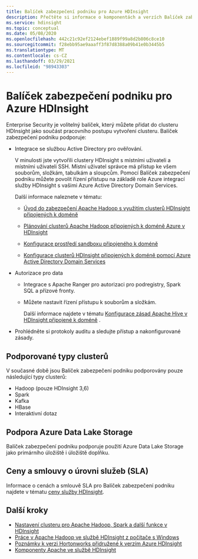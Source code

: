 ```yaml
---
title: Balíček zabezpečení podniku pro Azure HDInsight
description: Přečtěte si informace o komponentách a verzích Balíček zabezpečení podniku ve službě Azure HDInsight.
ms.service: hdinsight
ms.topic: conceptual
ms.date: 05/08/2020
ms.openlocfilehash: 442c21c92ef2124ebef1889f99a8d2b806c8ce10
ms.sourcegitcommit: f28ebb95ae9aaaff3f87d8388a09b41e0b3445b5
ms.translationtype: MT
ms.contentlocale: cs-CZ
ms.lasthandoff: 03/29/2021
ms.locfileid: "98943303"
---
```

# <a name="enterprise-security-package-for-azure-hdinsight"></a>Balíček zabezpečení podniku pro Azure HDInsight

Enterprise Security je volitelný balíček, který můžete přidat do clusteru HDInsight jako součást pracovního postupu vytvoření clusteru. Balíček zabezpečení podniku podporuje:

* Integrace se službou Active Directory pro ověřování.

    V minulosti jste vytvořili clustery HDInsight s místními uživateli a místními uživateli SSH. Místní uživatel správce má přístup ke všem souborům, složkám, tabulkám a sloupcům.  Pomocí Balíček zabezpečení podniku můžete povolit řízení přístupu na základě role Azure integrací služby HDInsight s vašimi Azure Active Directory Domain Services.

    Další informace naleznete v tématu:

    * [Úvod do zabezpečení Apache Hadoop s využitím clusterů HDInsight připojených k doméně](./domain-joined/hdinsight-security-overview.md)

    * [Plánování clusterů Apache Hadoop připojených k doméně Azure v HDInsight](./domain-joined/apache-domain-joined-architecture.md)

    * [Konfigurace prostředí sandboxu připojeného k doméně](./domain-joined/apache-domain-joined-configure-using-azure-adds.md)

    * [Konfigurace clusterů HDInsight připojených k doméně pomocí Azure Active Directory Domain Services](./domain-joined/apache-domain-joined-configure-using-azure-adds.md)

* Autorizace pro data

  * Integrace s Apache Ranger pro autorizaci pro podregistry, Spark SQL a přízové fronty.
  * Můžete nastavit řízení přístupu k souborům a složkám.

    Další informace najdete v tématu [Konfigurace zásad Apache Hive v HDInsight připojené k doméně](./domain-joined/apache-domain-joined-run-hive.md) .

* Prohlédněte si protokoly auditu a sledujte přístup a nakonfigurované zásady.

## <a name="supported-cluster-types"></a>Podporované typy clusterů

V současné době jsou Balíček zabezpečení podniku podporovány pouze následující typy clusterů:

* Hadoop (pouze HDInsight 3,6)
* Spark
* Kafka
* HBase
* Interaktivní dotaz

## <a name="support-for-azure-data-lake-storage"></a>Podpora Azure Data Lake Storage

Balíček zabezpečení podniku podporuje použití Azure Data Lake Storage jako primárního úložiště i úložiště doplňku.

## <a name="pricing-and-service-level-agreement-sla"></a>Ceny a smlouvy o úrovni služeb (SLA)

Informace o cenách a smlouvě SLA pro Balíček zabezpečení podniku najdete v tématu [ceny služby HDInsight](https://azure.microsoft.com/pricing/details/hdinsight/).

## <a name="next-steps"></a>Další kroky

* [Nastavení clusteru pro Apache Hadoop, Spark a další funkce v HDInsight](hdinsight-hadoop-provision-linux-clusters.md)
* [Práce v Apache Hadoop ve službě HDInsight z počítače s Windows](hdinsight-hadoop-windows-tools.md)
* [Poznámky k verzi Hortonworks přidružené k verzím Azure HDInsight](./hortonworks-release-notes.md)
* [Komponenty Apache ve službě HDInsight](./hdinsight-component-versioning.md)